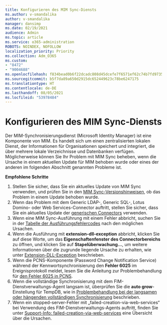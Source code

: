 ```yaml
---
title: Konfigurieren des MIM Sync-Diensts
ms.author: v-smandalika
author: v-smandalika
manager: dansimp
ms.date: 02/19/2021
audience: Admin
ms.topic: article
ms.service: o365-administration
ROBOTS: NOINDEX, NOFOLLOW
localization_priority: Priority
ms.collection: Adm_O365
ms.custom:
- "8472"
- "9004688"
ms.openlocfilehash: f834bead0b6f22dcadc808d45dcefe7f6571ef62c74b7fd97355157ca49542af
ms.sourcegitcommit: b5f7da89a650d2915dc652449623c78be6247175
ms.translationtype: HT
ms.contentlocale: de-DE
ms.lasthandoff: 08/05/2021
ms.locfileid: "53978484"
---
```

# <a name="configure-mim-sync-service"></a>Konfigurieren des MIM Sync-Diensts

Der MIM-Synchronisierungsdienst (Microsoft Identity Manager) ist eine Komponente von MIM. Es handelt sich um einen zentralisierten lokalen Dienst, der Informationen für Organisationen speichert und integriert, die über mehrere lokale Verzeichnisse und Datenbanken verfügen. Möglicherweise können Sie Ihr Problem mit MIM Sync beheben, wenn die Ursache in einem aktuellen Update für MIM behoben wurde oder eines der anderen im folgenden Abschnitt genannten Probleme ist.

**Empfohlene Schritte**

1. Stellen Sie sicher, dass Sie ein aktuelles Update von MIM Sync verwenden, und prüfen Sie in den [MIM Sync-Versionshinweisen](https://docs.microsoft.com/microsoft-identity-manager/reference/version-history), ob das Problem in einem Update behoben wurde.
2. Wenn das Problem mit dem Generic LDAP-, Generic SQL-, Lotus Domino- oder Web Services-Connector auftritt, stellen Sie sicher, dass Sie ein aktuelles Update der [generischen Connectors](https://docs.microsoft.com/microsoft-identity-manager/reference/microsoft-identity-manager-2016-connector-version-history) verwenden.
3. Wenn eine MIM Sync-Ausführung mit einem Fehler abbricht, suchen Sie in der [Tabelle der Ausführungsfehlercodes](https://docs.microsoft.com/microsoft-identity-manager/reference/maerrorcodes) nach den möglichen Ursachen.
4. Wenn die Ausführung mit **extension-dll-exception** abbricht, klicken Sie auf diese Worte, um das **Eigenschaftenfenster des Connectorbereichs** zu öffnen, und klicken Sie auf **Stapelüberwachung...**, um weitere Informationen über die zugrunde liegende Ursache zu erhalten, wie unter [Extension-DLL-Exception](https://social.technet.microsoft.com/wiki/contents/articles/7515.fim-troubleshooting-extension-dll-exception.aspx) beschrieben.
5. Wenn die PCNS-Komponente (Password Change Notification Service) während der Kennwortsynchronisierung den **Fehler 6025** im Ereignisprotokoll meldet, lesen Sie die Anleitung zur Problembehandlung für [den Fehler 6025 in PCNS](https://social.technet.microsoft.com/wiki/contents/articles/4159.pcns-troubleshooting-event-id-6025.aspx).
6. Wenn die vollständige Synchronisierung mit dem FIM-Dienstverwaltungs-Agent langsam ist, überprüfen Sie die **auto grow**-Einstellung für TempDB, wie in [Problembehandlung bei der langsamen oder hängenden vollständigen Synchronisierung](https://social.technet.microsoft.com/wiki/contents/articles/14713.troubleshooting-fim-performance-slow-or-hanging-full-synchronization.aspx) beschrieben.
7. Wenn ein stopped-server-Fehler mit „failed-creation-via-web-services“ bei Verwendung des FIM-Dienstverwaltungs-Agents auftritt, finden Sie unter [Support-Info: failed-creation-via-web-services](https://docs.microsoft.com/archive/blogs/iamsupport/support-info-fimma-failed-creation-via-web-services) eine Übersicht über die Ursachen.

